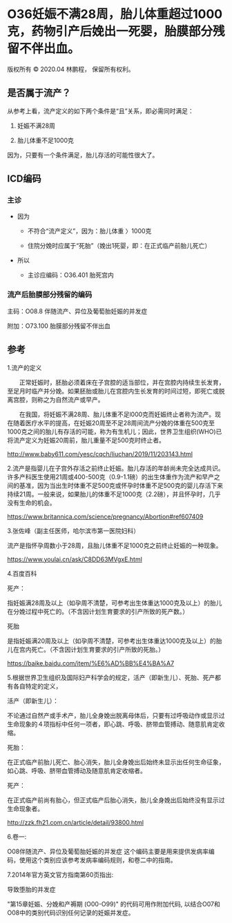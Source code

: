 # O36妊娠不满28周，胎儿体重超过1000克，药物引产后娩出一死婴，胎膜部分残留不伴出血。

版权所有 © 2020.04 林鹏程， 保留所有权利。

## 是否属于流产？
 
从参考上看，流产定义的如下两个条件是“且”关系，即必需同时满足：

1. 妊娠不满28周

2. 胎儿体重不足1000克

因为，只要有一个条件满足，胎儿存活的可能性很大了。

## ICD编码

### 主诊

- 因为

  - 不符合“流产定义”，因为：胎儿体重 〉1000克

  - 住院分娩时应属于“死胎”（娩出1死婴，即：在正式临产前胎儿死亡）

- 所以

  - 主诊应编码：O36.401 胎死宫内

### 流产后胎膜部分残留的编码

主码：O08.8 伴随流产、异位及葡萄胎妊娠的并发症

附加：O73.100 胎膜部分残留不伴出血 


## 参考


1.流产的定义

　　正常妊娠时，胚胎必须着床在子宫腔的适当部位，并在宫腔内持续生长发育，至足月时临产并分娩。如果胚胎或胎儿在宫腔内生长发育的时间过短，即死亡或脱离宫腔，则称之为自然流产或早产。

　　在我国，将妊娠不满28周、胎儿体重不足l000克而妊娠终止者称为流产。现在随着医疗水平的提高，在妊娠20周至不足28周间流产分娩的体重在500克至1000克之间的胎儿有存活的可能，称为有生机儿；因此，世界卫生组织(WHO)已将流产定义为妊娠20周前，胎儿重量不足500克时终止者。

http://www.baby611.com/yesc/cqch/liuchan/2019/11/203143.html

2.流产是指婴儿在子宫外存活之前终止妊娠。胎儿存活的年龄尚未完全达成共识。许多产科医生使用21周或400-500克（0.9-1.1磅）的出生体重作为流产和早产之间的基准，因为当出生时体重不足500克或怀孕时体重不足500克的婴儿存活下来持续21周。一般来说，如果胎儿的体重不足1000克（2.2磅），并且怀孕时，几乎没有生命的机会。

https://www.britannica.com/science/pregnancy/Abortion#ref607409

3.张佐峰（副主任医师，哈尔滨市第一医院妇科）

流产是指怀孕周数小于28周，且胎儿体重不足1000克之前终止妊娠的一种现象。

https://www.youlai.cn/ask/C8DD63MVgxE.html

4.百度百科

死产：

指妊娠满28周及以上（如孕周不清楚，可参考出生体重达1000克及以上）的胎儿在分娩过程中死亡的。（不含因计划生育要求的引产所致的死产数。）

死胎

是指妊娠满20周及以上（如孕周不清楚，可参考出生体重达1000克及以上）的胎儿在宫内死亡。（不含因计划生育要求的引产所致的死胎。）

https://baike.baidu.com/item/%E6%AD%BB%E4%BA%A7

5.根据世界卫生组织及国际妇产科学会的规定，活产（即新生儿）、死胎、死产都有各自特定的定义，

活产（即新生儿）：

不论通过自然产或手术产，胎儿全身娩出脱离母体后，只要有过呼吸动作或显示过生命现象的４项指标中任何一项者，即心跳、呼吸、脐带血管搏动、随意肌肯定收缩。

死胎：

在正式临产前胎儿死亡、胎心消失，胎儿全身娩出后始终未显示出任何生命征象，如心跳、呼吸、脐带血管搏动及随意肌肯定收缩者。

死产：

在正式临产前尚有胎心，但正式临产后胎心消失，胎儿全身娩出后始终没有显示过生命现象者。

http://zzk.fh21.com.cn/article/detail/93800.html

6.卷一:

O08伴随流产、异位及葡萄胎妊娠的并发症
这个编码主要是用来提供发病率编码，使用这个类别应该参考发病率编码规则，和卷二中的指南。

7.2014年官方英文官方指南第60页指出:

导致堕胎的并发症

"第15章妊娠、分娩和产褥期 (O00-O99)" 的代码可用作附加代码,
以结合O07和O08中的类别代码识别任何记录的妊娠并发症。
